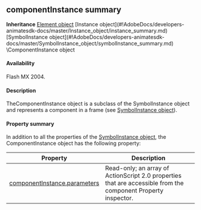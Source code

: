 ## componentInstance summary

**Inheritance** [Element object](#!AdobeDocs/developers-animatesdk-docs/master/Element_object/element_summary.md) \[Instance object](#!AdobeDocs/developers-animatesdk-docs/master/Instance_object/instance_summary.md) \[SymbolInstance object](#!AdobeDocs/developers-animatesdk-docs/master/SymbolInstance_object/symbolInstance_summary.md) \ComponentInstance object

#### Availability

Flash MX 2004.

#### Description

TheComponentInstance object is a subclass of the SymbolInstance object and represents a component in a frame (see [SymbolInstance object](#!AdobeDocs/developers-animatesdk-docs/master/SymbolInstance_object/symbolInstance_summary.md)).

#### Property summary

In addition to all the properties of the [SymbolInstance object](#!AdobeDocs/developers-animatesdk-docs/master/SymbolInstance_object/symbolInstance_summary.md), the ComponentInstance object has the following property:

| **Property**                                                  | **Description**                                                                                               |
|---------------------------------------------------------------|---------------------------------------------------------------------------------------------------------------|
| [componentInstance.parameters](#!AdobeDocs/developers-animatesdk-docs/master/ComponentInstance_object/componentInstance.md) | Read-only; an array of ActionScript 2.0 properties that are accessible from the component Property inspector. |

<span id="componentInstance.parameters" class="anchor"></span>


